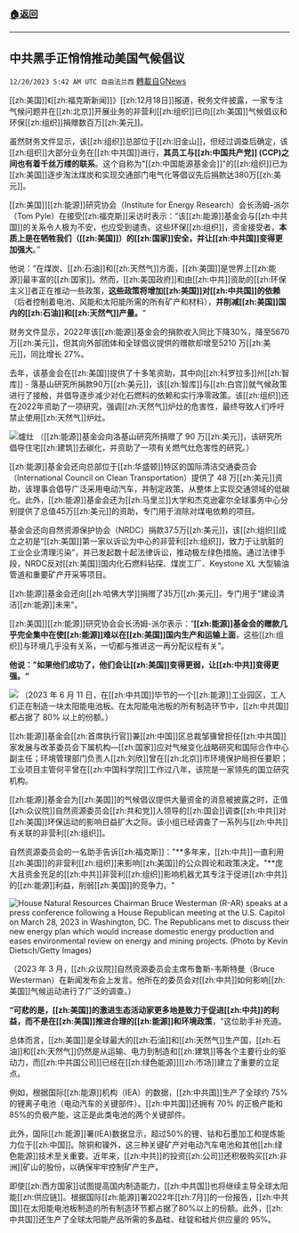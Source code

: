###  [:house:返回](README.md)
---


## 中共黑手正悄悄推动美国气候倡议 
`12/20/2023 5:42 AM UTC 自由法兰西` [轉載自GNews](https://gnews.org/articles/2131118)

[[zh:美国]]《[[zh:福克斯新闻]]》[[zh:12月18日]]报道，税务文件披露，一家专注气候问题并在[[zh:北京]]开展业务的非营利[[zh:组织]]已向[[zh:美国]]气候倡议和环保[[zh:组织]]捐赠数百万[[zh:美元]]。

  

虽然财务文件显示，该[[zh:组织]]总部位于[[zh:旧金山]]，但经过调查后确定，该[[zh:组织]]大部分业务在[[zh:中共国]]进行，**其员工与[[zh:中国共产党]] (CCP)之间也有着千丝万缕的联系**。这个自称为"[[zh:中国能源基金会]]"的[[zh:组织]]已为[[zh:美国]]逐步淘汰煤炭和实现交通部门电气化等倡议先后捐款达380万[[zh:美元]]。

  

[[zh:美国]][[zh:能源]]研究协会（Institute for Energy Research）会长汤姆-派尔（Tom Pyle）在接受[[zh:福克斯]]采访时表示：”该[[zh:能源]]基金会与[[zh:中共国]]的关系令人极为不安，也应受到谴责。这些环保[[zh:组织]]，资金接受者，**本质上是在牺牲我们（[[zh:美国]]）的[[zh:国家]]安全，并让[[zh:中共国]]变得更加强大**。”

  

他说：”在煤炭、[[zh:石油]]和[[zh:天然气]]方面，[[zh:美国]]是世界上[[zh:能源]]最丰富的[[zh:国家]]。然而，[[zh:美国政府]]和由[[zh:中共]]资助的[[zh:环保主义]]者正在推动一些政策，**这些政策将增加[[zh:美国]]对[[zh:中共国]]的依赖**（后者控制着电池、风能和太阳能所需的所有矿产和材料），**并削减[[zh:美国]]国内的[[zh:石油]]和[[zh:天然气]]产量。**“

  

财务文件显示，2022年该[[zh:能源]]基金会的捐款收入同比下降30%，降至5670万[[zh:美元]]，但其向外部团体和全球倡议提供的赠款却增至5210 万[[zh:美元]]，同比增长 27%。

  

去年，该基金会在[[zh:美国]]提供了十多笔资助，其中向[[zh:科罗拉多]]州[[zh:智库]] - 落基山研究所捐款90万[[zh:美元]]，该[[zh:智库]]与[[zh:白宫]]就气候政策进行了接触，并倡导逐步减少对化石燃料的依赖和实行净零政策。该[[zh:组织]]还在2022年资助了一项研究，强调[[zh:天然气]]炉灶的危害性，最终导致人们呼吁禁止使用[[zh:天然气]]炉灶。

  ![爐灶](https://a57.foxnews.com/static.foxnews.com/foxnews.com/content/uploads/2023/06/1200/675/AP23165004487604.jpg?ve=1&tl=1)
（[[zh:能源]]基金会向洛基山研究所捐赠了 90 万[[zh:美元]]，该研究所倡导住宅[[zh:建筑]]去碳化，并资助了一项有关燃气灶危害性的研究。）

[[zh:能源]]基金会还向总部位于[[zh:华盛顿]]特区的国际清洁交通委员会（International Council on Clean Transportation）提供了 48 万[[zh:美元]]资助，该理事会倡导广泛采用电动汽车，并制定政策，从整体上实现交通领域的低碳化。此外，[[zh:能源]]基金会还为[[zh:马里兰]]大学和杰克逊霍尔全球事务中心分别提供了总值45万[[zh:美元]]的资助，专门用于消除对煤电依赖的项目。

  

基金会还向自然资源保护协会（NRDC）捐款37.5万[[zh:美元]]，该[[zh:组织]]成立之初是“[[zh:美国]]第一家以诉讼为中心的非营利[[zh:组织]]，致力于让肮脏的工业企业清理污染”，并已发起数十起法律诉讼，推动极左绿色措施。通过法律手段，NRDC反对[[zh:美国]]国内化石燃料钻探、煤炭工厂、Keystone XL 大型输油管道和重要矿产开采等项目。

  

[[zh:能源]]基金会还向[[zh:哈佛大学]]捐赠了35万[[zh:美元]]，专门用于“建设清洁[[zh:能源]]未来"。

  

[[zh:美国]][[zh:能源]]研究协会会长汤姆-派尔表示：“**[[zh:能源]]基金会的赠款几乎完全集中在使[[zh:能源]]难以在[[zh:美国]]国内生产和运输上面**，这些[[zh:组织]]与环境几乎没有关系，一切都与推进这一再分配议程有关”。

  

**他说：”如果他们成功了，他们会让[[zh:美国]]变得更弱，让[[zh:中共]]变得更强。“**

  
![](https://a57.foxnews.com/static.foxnews.com/foxnews.com/content/uploads/2023/07/1200/675/GettyImages-1258605337.jpg?ve=1&tl=1)
（2023 年 6 月 11 日，在[[zh:中共国]]毕节的一个[[zh:能源]]工业园区，工人们正在制造一块太阳能电池板。在太阳能电池板的所有制造环节中，[[zh:中共国]]都占据了 80% 以上的份额。）

[[zh:能源]]基金会[[zh:首席执行官]]兼[[zh:中国]]区总裁邹骥曾担任[[zh:中共国]]家发展与改革委员会下属机构—[[zh:国家]]应对气候变化战略研究和国际合作中心副主任；环境管理部门负责人[[zh:刘欣]]曾在[[zh:北京]]市环境保护局担任要职；工业项目主管何平曾在[[zh:中国科学院]]工作过八年，该院是一家领先的国立研究机构。

  

[[zh:能源]]基金会为[[zh:美国]]的气候倡议提供大量资金的消息被披露之时，正值[[zh:众议院]]自然资源委员会[[zh:共和党]]人领导的[[zh:国会]]调查[[zh:中共]]对[[zh:美国]]环保运动的影响日益扩大之际。该小组已经调查了一系列与[[zh:中共]]有关联的非营利[[zh:组织]]。

  

自然资源委员会的一名助手告诉[[zh:福克斯]]："**多年来，[[zh:中共]]一直利用[[zh:美国]]的非营利[[zh:组织]]来影响[[zh:美国]]的公众舆论和政策决定。"**庞大且资金充足的[[zh:中共]]非营利[[zh:组织]]影响机器尤其专注于促进[[zh:中共]]的[[zh:能源]]利益，削弱[[zh:美国]]的竞争力。"

  ![House Natural Resources Chairman Bruce Westerman (R-AR) speaks at a press conference following a House Republican meeting at the U.S. Capitol on March 28, 2023 in Washington, DC. The Republicans met to discuss their new energy plan which would increase domestic energy production and eases environmental review on energy and mining projects. (Photo by Kevin Dietsch/Getty Images)](https://a57.foxnews.com/static.foxnews.com/foxnews.com/content/uploads/2023/06/1200/675/GettyImages-1477587615.jpg?ve=1&tl=1)

（2023 年 3 月，[[zh:众议院]]自然资源委员会主席布鲁斯-韦斯特曼（Bruce Westerman）在新闻发布会上发言。他所在的委员会对[[zh:中共]]如何影响[[zh:美国]]气候运动进行了广泛的调查。）

**“可悲的是，[[zh:美国]]的激进生态活动家更多地是致力于促进[[zh:中共]]的利益，而不是在[[zh:美国]]推进合理的[[zh:能源]]和环境政策**，"这位助手补充道。

  

总体而言，[[zh:美国]]是全球最大的[[zh:石油]]和[[zh:天然气]]生产国，[[zh:石油]]和[[zh:天然气]]仍然是从运输、电力到制造和[[zh:建筑]]等各个主要行业的驱动力，而[[zh:中共国公司]]已经在[[zh:绿色能源]][[zh:市场]]建立了重要的立足点。

  

例如，根据国际[[zh:能源]]机构（IEA）的数据，[[zh:中共国]]生产了全球约 75% 的锂离子电池（电动汽车的关键部件）。[[zh:中共国]]还拥有 70% 的正极产能和85%的负极产能，这正是此类电池的两个关键部件。

  

此外，国际[[zh:能源]]署(IEA)数据显示，超过50%的锂、钴和石墨加工和提炼能力位于[[zh:中国]]。除铜和镍外，这三种关键矿产对电动汽车电池和其他[[zh:绿色能源]]技术至关重要。近年来，[[zh:中共]]的投资[[zh:公司]]还积极购买[[zh:非洲]]矿山的股份，以确保牢牢控制矿产生产。

  

即使[[zh:西方国家]]试图提高国内制造能力，[[zh:中共国]]也将继续主导全球太阳能[[zh:供应链]]。根据国际[[zh:能源]]署2022年[[zh:7月]]的一份报告，[[zh:中共国]]在太阳能电池板制造的所有制造环节都占据了80%以上的份额。此外，[[zh:中共国]]还生产了全球太阳能产品所需的多晶硅、硅锭和硅片供应量的 95%。
